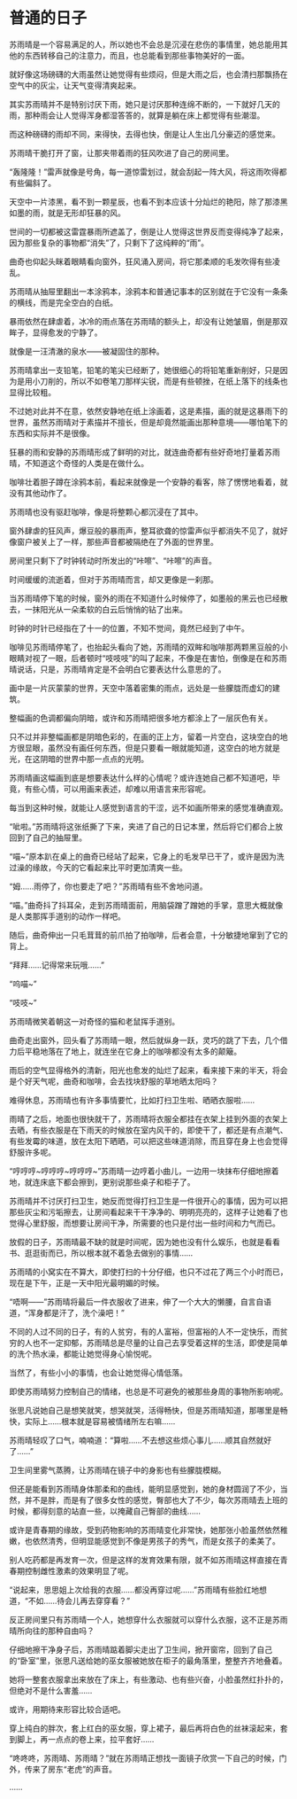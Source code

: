# 普通的日子

苏雨晴是一个容易满足的人，所以她也不会总是沉浸在悲伤的事情里，她总能用其他的东西转移自己的注意力，而且，也总能看到那些事物美好的一面。

就好像这场磅礴的大雨虽然让她觉得有些烦闷，但是大雨之后，也会清扫那飘扬在空气中的灰尘，让天气变得清爽起来。

其实苏雨晴并不是特别讨厌下雨，她只是讨厌那种连绵不断的，一下就好几天的雨，那种雨会让人觉得浑身都湿答答的，就算是躺在床上都觉得有些潮湿。

而这种磅礴的雨却不同，来得快，去得也快，倒是让人生出几分豪迈的感觉来。

苏雨晴干脆打开了窗，让那夹带着雨的狂风吹进了自己的房间里。

“轰隆隆！”雷声就像是号角，每一道惊雷划过，就会刮起一阵大风，将这雨吹得都有些偏斜了。

天空中一片漆黑，看不到一颗星辰，也看不到本应该十分灿烂的艳阳，除了那漆黑如墨的雨，就是无形却狂暴的风。

世间的一切都被这雷霆暴雨所遮盖了，倒是让人觉得这世界反而变得纯净了起来，因为那些复杂的事物都“消失”了，只剩下了这纯粹的“雨”。

曲奇也仰起头眯着眼睛看向窗外，狂风涌入房间，将它那柔顺的毛发吹得有些凌乱。

苏雨晴从抽屉里翻出一本涂鸦本，涂鸦本和普通记事本的区别就在于它没有一条条的横线，而是完全空白的白纸。

暴雨依然在肆虐着，冰冷的雨点落在苏雨晴的额头上，却没有让她皱眉，倒是那双眸子，显得愈发的宁静了。

就像是一汪清澈的泉水——被凝固住的那种。

苏雨晴拿出一支铅笔，铅笔的笔尖已经断了，她很细心的将铅笔重新削好，只是因为是用小刀削的，所以不如卷笔刀那样尖锐，而是有些顿挫，在纸上落下的线条也显得比较粗。

不过她对此并不在意，依然安静地在纸上涂画着，这是素描，画的就是这暴雨下的世界，虽然苏雨晴对于素描并不擅长，但是却竟然能画出那种意境——哪怕笔下的东西和实际并不是很像。

狂暴的雨和安静的苏雨晴形成了鲜明的对比，就连曲奇都有些好奇地打量着苏雨晴，不知道这个奇怪的人类是在做什么。

咖啡壮着胆子蹲在涂鸦本前，看起来就像是一个安静的看客，除了愣愣地看着，就没有其他动作了。

苏雨晴也没有驱赶咖啡，像是将整颗心都沉浸在了其中。

窗外肆虐的狂风声，爆豆般的暴雨声，整耳欲聋的惊雷声似乎都消失不见了，就好像窗户被关上了一样，那些声音都被隔绝在了外面的世界里。

房间里只剩下了时钟转动时所发出的“咔嚓”、“咔嚓”的声音。

时间缓缓的流逝着，但对于苏雨晴而言，却又更像是一刹那。

当苏雨晴停下笔的时候，窗外的雨在不知道什么时候停了，如墨般的黑云也已经散去，一抹阳光从一朵柔软的白云后悄悄的钻了出来。

时钟的时针已经指在了十一的位置，不知不觉间，竟然已经到了中午。

咖啡见苏雨晴停笔了，也抬起头看向了她，苏雨晴的双眸和咖啡那两颗黑豆般的小眼睛对视了一眼，后者顿时“吱吱吱”的叫了起来，不像是在害怕，倒像是在和苏雨晴说话，只是，苏雨晴肯定是不会明白它要表达什么意思的了。

画中是一片灰蒙蒙的世界，天空中落着密集的雨点，远处是一些朦胧而虚幻的建筑。

整幅画的色调都偏向阴暗，或许和苏雨晴把很多地方都涂上了一层灰色有关。

只不过并非整幅画都是阴暗色彩的，在画的正上方，留着一片空白，这块空白的地方很显眼，虽然没有画任何东西，但是只要看一眼就能知道，这空白的地方就是光，在这阴暗的世界中那一点点的光明。

苏雨晴画这幅画到底是想要表达什么样的心情呢？或许连她自己都不知道吧，毕竟，有些心情，可以用画来表述，却难以用语言来形容呢。

每当到这种时候，就能让人感觉到语言的干涩，远不如画所带来的感觉准确直观。

“呲啦。”苏雨晴将这张纸撕了下来，夹进了自己的日记本里，然后将它们都合上放回到了自己的抽屉里。

“喵~”原本趴在桌上的曲奇已经站了起来，它身上的毛发早已干了，或许是因为洗过澡的缘故，今天的它看起来比平时更加清爽一些。

“姆……雨停了，你也要走了吧？”苏雨晴有些不舍地问道。

“喵。”曲奇抖了抖耳朵，走到苏雨晴面前，用脑袋蹭了蹭她的手掌，意思大概就像是人类那挥手道别的动作一样吧。

随后，曲奇伸出一只毛茸茸的前爪拍了拍咖啡，后者会意，十分敏捷地窜到了它的背上。

“拜拜……记得常来玩哦……”

“呜喵~”

“吱吱~”

苏雨晴微笑着朝这一对奇怪的猫和老鼠挥手道别。

曲奇走出窗外，回头看了苏雨晴一眼，然后就纵身一跃，灵巧的跳了下去，几个借力后平稳地落在了地上，就连坐在它身上的咖啡都没有太多的颠簸。

雨后的空气显得格外的清新，阳光也愈发的灿烂了起来，看来接下来的半天，将会是个好天气呢，曲奇和咖啡，会去找块舒服的草地晒太阳吗？

难得休息，苏雨晴也有许多事情要忙，比如打扫卫生啦、晒晒衣服啦……

雨晴了之后，地面也很快就干了，苏雨晴将衣服全都挂在衣架上挂到外面的衣架上去晒，有些衣服是在下雨天的时候放在室内风干的，即使干了，都还是有点潮气、有些发霉的味道，放在太阳下晒晒，可以把这些味道消除，而且穿在身上也会觉得舒服许多呢。

“哼哼哼~哼哼哼~哼哼哼~”苏雨晴一边哼着小曲儿，一边用一块抹布仔细地擦着地，就连床底下都会擦到，更别说那些桌子和柜子了。

苏雨晴并不讨厌打扫卫生，她反而觉得打扫卫生是一件很开心的事情，因为可以把那些灰尘和污垢擦去，让房间看起来干干净净的、明明亮亮的，这样子让她看了也觉得心里舒服，而想要让房间干净，所需要的也只是付出一些时间和力气而已。

放假的日子，苏雨晴最不缺的就是时间呢，因为她也没有什么娱乐，也就是看看书、逛逛街而已，所以根本就不着急去做别的事情……

苏雨晴的小窝实在不算大，即使打扫的十分仔细，也只不过花了两三个小时而已，现在是下午，正是一天中阳光最明媚的时候。

“唔啊——”苏雨晴将最后一件衣服收了进来，伸了一个大大的懒腰，自言自语道，“浑身都是汗了，洗个澡吧！”

不同的人过不同的日子，有的人贫穷，有的人富裕，但富裕的人不一定快乐，而贫穷的人也不一定抑郁，苏雨晴总是尽量的让自己去享受着这样的生活，即使是简单的洗个热水澡，都能让她觉得身心愉悦呢。

当然了，有些小小的事情，也会让她觉得心情低落。

即使苏雨晴努力控制自己的情绪，也总是不可避免的被那些身周的事物所影响呢。

张思凡说她自己是想笑就笑，想哭就哭，活得畅快，但是苏雨晴知道，那哪里是畅快，实际上……根本就是容易被情绪所左右嘛……

苏雨晴轻叹了口气，喃喃道：“算啦……不去想这些烦心事儿……顺其自然就好了……”

卫生间里雾气蒸腾，让苏雨晴在镜子中的身影也有些朦胧模糊。

但还是能看到苏雨晴身体那柔和的曲线，能明显感觉到，她的身材圆润了不少，当然，并不是胖，而是有了很多女性的感觉，臀部也大了不少，每次苏雨晴去上班的时候，都得刻意的站直一些，以掩藏自己臀部的曲线……

或许是青春期的缘故，受到药物影响的苏雨晴变化非常快，她那张小脸虽然依然稚嫩，也依然清秀，但明显能感觉到不像是男孩子的秀气，而是女孩子的柔美了。

别人吃药都是再发育一次，但是这样的发育效果有限，就不如苏雨晴这样直接在青春期控制雌性激素的效果明显了呢。

“说起来，思思姐上次给我的衣服……都没再穿过呢……”苏雨晴有些脸红地想道，“不如……待会儿再去穿穿看？”

反正房间里只有苏雨晴一个人，她想穿什么衣服就可以穿什么衣服，这不正是苏雨晴所向往的那种自由吗？

仔细地擦干净身子后，苏雨晴踮着脚尖走出了卫生间，掀开窗帘，回到了自己的“卧室”里，张思凡送给她的巫女服被她放在柜子的最角落里，整整齐齐地叠着。

她将一整套衣服拿出来放在了床上，有些激动、也有些兴奋，小脸虽然红扑扑的，但绝对不是什么害羞……

或许，用期待来形容比较合适吧。

穿上纯白的胖次，套上红白的巫女服，穿上裙子，最后再将白色的丝袜滚起来，套到脚上，再一点点的卷上来，拉平套好……

“咚咚咚，苏雨晴、苏雨晴？”就在苏雨晴正想找一面镜子欣赏一下自己的时候，门外，传来了房东“老虎”的声音。

……
